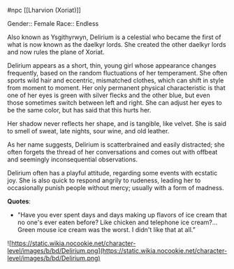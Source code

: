 #npc [[Lharvion (Xoriat)]]

Gender:: Female
Race:: Endless

Also known as Ysgithyrwyn, Delirium is a celestial who became the first of what is now known as the daelkyr lords. She created the other daelkyr lords and now rules the plane of Xoriat.

Delirium appears as a short, thin, young girl whose appearance changes frequently, based on the random fluctuations of her temperament. She often sports wild hair and eccentric, mismatched clothes, which can shift in style from moment to moment. Her only permanent physical characteristic is that one of her eyes is green with silver flecks and the other blue, but even those sometimes switch between left and right. She can adjust her eyes to be the same color, but has said that this hurts her.

Her shadow never reflects her shape, and is tangible, like velvet. She is said to smell of sweat, late nights, sour wine, and old leather.

As her name suggests, Delirium is scatterbrained and easily distracted; she often forgets the thread of her conversations and comes out with offbeat and seemingly inconsequential observations.

Delirium often has a playful attitude, regarding some events with ecstatic joy. She is also quick to respond angrily to rudeness, leading her to occasionally punish people without mercy; usually with a form of madness.

**Quotes**:
- "Have you ever spent days and days making up flavors of ice cream that no one's ever eaten before? Like chicken and telephone ice cream?... Green mouse ice cream was the worst. I didn't like that at all.”

![https://static.wikia.nocookie.net/character-level/images/b/bd/Delirium.png](https://static.wikia.nocookie.net/character-level/images/b/bd/Delirium.png)